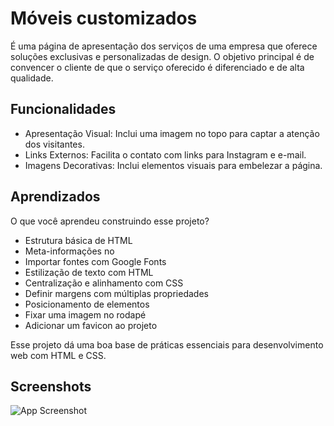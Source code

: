 
# Móveis customizados

É uma página de apresentação dos serviços de uma empresa que oferece soluções exclusivas e personalizadas de design. O objetivo principal é de convencer o cliente de que o serviço oferecido é diferenciado e de alta qualidade.



## Funcionalidades

- Apresentação Visual: Inclui uma imagem no topo para captar a atenção dos visitantes.
- Links Externos: Facilita o contato com links para Instagram e e-mail.
- Imagens Decorativas: Inclui elementos visuais para embelezar a página.




## Aprendizados

O que você aprendeu construindo esse projeto? 

- Estrutura básica de HTML
- Meta-informações no <head>
- Importar fontes com Google Fonts
- Estilização de texto com HTML
- Centralização e alinhamento com CSS
- Definir margens com múltiplas propriedades
- Posicionamento de elementos
- Fixar uma imagem no rodapé
- Adicionar um favicon ao projeto

Esse projeto dá uma boa base de práticas essenciais para desenvolvimento web com HTML e CSS.


## Screenshots

![App Screenshot](https://i.imgur.com/cHM6yjl.png)

